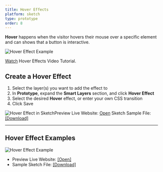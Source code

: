 ```yaml
---
title: Hover Effects
platform: sketch
type: prototype
order: 8
---
```

**Hover** happens when the visitor hovers their mouse over a specific element and can shows that a button is interactive.

![Hover Effect Example](https://docs.animaapp.com/images/launchpad/hover/hover2.gif)

[Watch](http://f.cl.ly/items/2R030T2A023U103b3C2X/Hover%20Effect%20v3.mp4) Hover Effects Video Tutorial.

## Create a Hover Effect

1. Select the layer(s) you want to add the effect to
2. In **Prototype**, expand the **Smart Layers** section, and click **Hover Effect**
3. Select the desired **Hover** effect, or enter your own CSS transition
4. Click Save

![Hover Effect in Sketch](http://f.cl.ly/items/2y471b3m2Z2c133i2D1j/[4d27ac5d2dec212f229a1d099e539c6c]_Hover%20Effect.gif)Preview Live Website: [Open](https://summer-fire-391.animaapp.io)
Sketch Sample File: [[Download]](https://www.dropbox.com/s/qx43bev3feyeyqs/Hover%20Sample%20v3.sketch?dl=1)

---
## Hover Effect Examples

![Hover Effect Example](http://f.cl.ly/items/1x2d3S1T070h2G442l02/[e57718ceee2b4ca3674bcddb44f8755d]_Hover%20demo.gif)
- Preview Live Website: [[Open]](https://Hover-Effects.animaapp.io)
- Sample Sketch File: [[Download]](https://www.dropbox.com/s/pqg3dm914ngbrch/Hover%20Example.sketch?dl=1)
